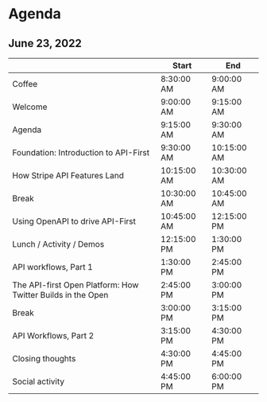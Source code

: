 # Agenda

## June 23, 2022
||Start|End|
|--|--|--|
|Coffee|8:30:00 AM|9:00:00 AM|
|Welcome|9:00:00 AM|9:15:00 AM|
|Agenda|9:15:00 AM|9:30:00 AM|
|Foundation: Introduction to API-First|9:30:00 AM|10:15:00 AM|
|How Stripe API Features Land |10:15:00 AM|10:30:00 AM|
|Break|10:30:00 AM|10:45:00 AM|
|Using OpenAPI to drive API-First|10:45:00 AM|12:15:00 PM|
|Lunch / Activity / Demos|12:15:00 PM|1:30:00 PM|
|API workflows, Part 1|1:30:00 PM|2:45:00 PM|
|The API-first Open Platform: How Twitter Builds in the Open|2:45:00 PM|3:00:00 PM|
|Break|3:00:00 PM|3:15:00 PM|
|API Workflows, Part 2|3:15:00 PM|4:30:00 PM|
|Closing thoughts|4:30:00 PM|4:45:00 PM|
|Social activity|4:45:00 PM|6:00:00 PM|